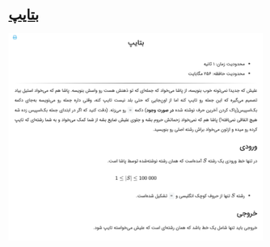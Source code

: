 # [بتایپ](https://quera.ir/problemset/contest/28948/)

![github-octocat](https://github.com/kasrazarei39/Quera-Answers/blob/main/Questions/contest/%D8%A8%D8%AA%D8%A7%DB%8C%D9%BE-28948/question.png)